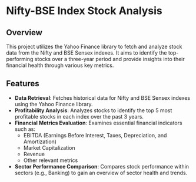 # Nifty-BSE Index Stock Analysis

## Overview
This project utilizes the Yahoo Finance library to fetch and analyze stock data from the Nifty and BSE Sensex indexes. It aims to identify the top-performing stocks over a three-year period and provide insights into their financial health through various key metrics.

## Features
- **Data Retrieval**: Fetches historical data for Nifty and BSE Sensex indexes using the Yahoo Finance library.
- **Profitability Analysis**: Analyzes stocks to identify the top 5 most profitable stocks in each index over the past 3 years.
- **Financial Metrics Evaluation**: Examines essential financial indicators such as:
  - EBITDA (Earnings Before Interest, Taxes, Depreciation, and Amortization)
  - Market Capitalization
  - Revenue
  - Other relevant metrics
- **Sector Performance Comparison**: Compares stock performance within sectors (e.g., Banking) to gain an overview of sector health and trends.
